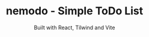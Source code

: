 <div align="center">
 <h1>nemodo - Simple ToDo List</h1> 
 <p>Built with React, Tilwind and Vite</p>
</div>
